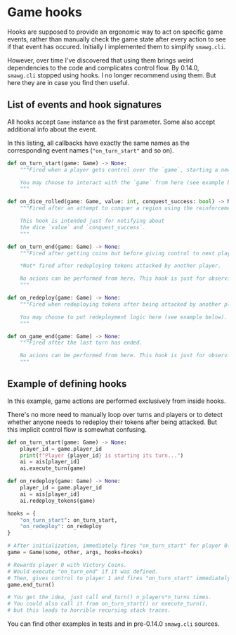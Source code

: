 # Game hooks

Hooks are supposed to provide an ergonomic way to act on specific game events,
rather than manually check the game state after every action to see if that
event has occured. Initially I implemented them to simplify `smawg.cli`.

However, over time I've discovered that using them
brings weird dependencies to the code and complicates control flow.
By 0.14.0, `smawg.cli` stopped using hooks. I no longer recommend using them.
But here they are in case you find then useful.

## List of events and hook signatures

All hooks accept `Game` instance as the first parameter.
Some also accept additional info about the event.

In this listing, all callbacks have exactly the same names as the corresponding
event names (`"on_turn_start"` and so on).

```python
def on_turn_start(game: Game) -> None:
    """Fired when a player gets control over the `game`, starting a new turn.

    You may choose to interact with the `game` from here (see example below).
    """

def on_dice_rolled(game: Game, value: int, conquest_success: bool) -> None:
    """Fired after an attempt to conquer a region using the reinforcement dice.

    This hook is intended just for notifying about
    the dice `value` and `conquest_success`.
    """

def on_turn_end(game: Game) -> None:
    """Fired after getting coins but before giving control to next player.

    *Not* fired after redeploying tokens attacked by another player.

    No acions can be performed from here. This hook is just for observing.
    """

def on_redeploy(game: Game) -> None:
    """Fired when redeploying tokens after being attacked by another player.

    You may choose to put redeployment logic here (see example below).
    """

def on_game_end(game: Game) -> None:
    """Fired after the last turn has ended.

    No acions can be performed from here. This hook is just for observing.
    """
```

## Example of defining hooks

In this example, game actions are performed exclusively from inside hooks.

There's no more need to manually loop over turns and players or to detect
whether anyone needs to redeploy their tokens after being attacked. But this
implicit control flow is somewhat confusing.

```python
def on_turn_start(game: Game) -> None:
    player_id = game.player_id
    print(f"Player {player_id} is starting its turn...")
    ai = ais[player_id]
    ai.execute_turn(game)

def on_redeploy(game: Game) -> None:
    player_id = game.player_id
    ai = ais[player_id]
    ai.redeploy_tokens(game)

hooks = {
    "on_turn_start": on_turn_start,
    "on_redeploy": on_redeploy
}

# After initialization, immediately fires "on_turn_start" for player 0.
game = Game(some, other, args, hooks=hooks)

# Rewards player 0 with Victory Coins.
# Would execute "on_turn_end" if it was defined.
# Then, gives control to player 1 and fires "on_turn_start" immediately.
game.end_turn()

# You get the idea, just call end_turn() n_players*n_turns times.
# You could also call it from on_turn_start() or execute_turn(),
# but this leads to horrible recursing stack traces.
```

You can find other examples in tests and in pre-0.14.0 `smawg.cli` sources.

